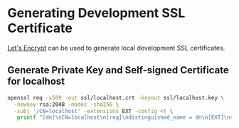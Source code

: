 # Generating Development SSL Certificate

[Let's Encrypt](https://letsencrypt.org/docs/certificates-for-localhost/) can be used to generate local development SSL certificates.

## Generate Private Key and Self-signed Certificate for localhost

```bash
openssl req -x509 -out ssl/localhost.crt -keyout ssl/localhost.key \
  -newkey rsa:2048 -nodes -sha256 \
  -subj '/CN=localhost' -extensions EXT -config <( \
   printf "[dn]\nCN=localhost\n[req]\ndistinguished_name = dn\n[EXT]\nsubjectAltName=DNS:localhost\nkeyUsage=digitalSignature\nextendedKeyUsage=serverAuth")
```
